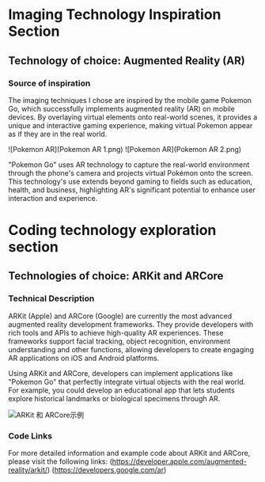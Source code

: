 # Imaging Technology Inspiration Section

## Technology of choice: Augmented Reality (AR)

### Source of inspiration
The imaging techniques I chose are inspired by the mobile game Pokemon Go, which successfully implements augmented reality (AR) on mobile devices. By overlaying virtual elements onto real-world scenes, it provides a unique and interactive gaming experience, making virtual Pokemon appear as if they are in the real world.

![Pokemon AR](Pokemon AR 1.png)
![Pokemon AR](Pokemon AR 2.png)

"Pokemon Go" uses AR technology to capture the real-world environment through the phone's camera and projects virtual Pokémon onto the screen. This technology's use extends beyond gaming to fields such as education, health, and business, highlighting AR's significant potential to enhance user interaction and experience.

# Coding technology exploration section

## Technologies of choice: ARKit and ARCore

### Technical Description
ARKit (Apple) and ARCore (Google) are currently the most advanced augmented reality development frameworks. They provide developers with rich tools and APIs to achieve high-quality AR experiences. These frameworks support facial tracking, object recognition, environment understanding and other functions, allowing developers to create engaging AR applications on iOS and Android platforms.

Using ARKit and ARCore, developers can implement applications like "Pokemon Go" that perfectly integrate virtual objects with the real world. For example, you could develop an educational app that lets students explore historical landmarks or biological specimens through AR.

![ARKit 和 ARCore示例](http://url_to_image.com)

### Code Links
For more detailed information and example code about ARKit and ARCore, please visit the following links:
(https://developer.apple.com/augmented-reality/arkit/)
(https://developers.google.com/ar)
